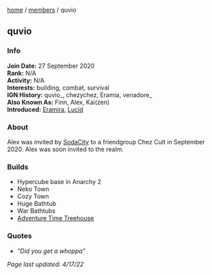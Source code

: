 [home](/) / [members](/members) / quvio

## quvio

### Info
**Join Date:** 27 September 2020  
**Rank:** N/A  
**Activity:** N/A  
**Interests:** building, combat, survival   
**IGN History:** quvio_, chezychez, Eramia, venadore_  
**Also Known As:** Finn, Alex, Kai(zen)  
**Introduced:** [Eramira](eramira), [Lucid](justin)  

### About
Alex was invited by [SodaCity](sodacity) to a friendgroup Chez Cult in September 2020. Alex was soon invited to the realm.

### Builds
- Hypercube base in Anarchy 2
- Neko Town
- Cozy Town
- Huge Bathtub
- War Bathtubs
- [Adventure Time Treehouse](at-treehouse)

### Quotes
- *"Did you get a whoppa"*  

*Page last updated: 4/17/22*

